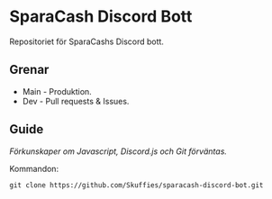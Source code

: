# SparaCash Discord Bott

Repositoriet för SparaCashs Discord bott.

## Grenar

- Main - Produktion.
- Dev - Pull requests & Issues.

## Guide

*Förkunskaper om Javascript, Discord.js och Git förväntas.*

Kommandon:

```
git clone https://github.com/Skuffies/sparacash-discord-bot.git
```